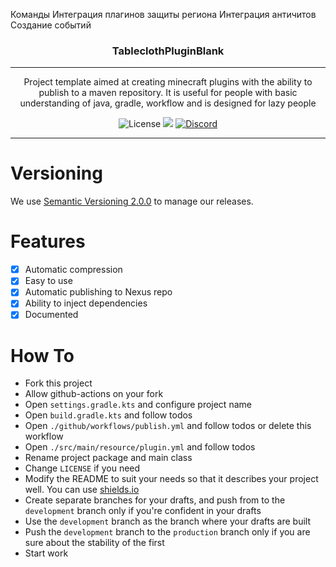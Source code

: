 Команды
Интеграция плагинов защиты региона
Интеграция античитов
Создание событий


<p align="center">
<h3 align="center">TableclothPluginBlank</h3>

------

<p align="center">
Project template aimed at creating minecraft plugins with the ability to publish to a maven repository. It is useful for people with basic understanding of java, gradle, workflow and is designed for lazy people
</p>

<p align="center">
<img alt="License" src="https://img.shields.io/github/license/CKATEPTb-minecraft/TableclothPluginBlank">
<a href="https://docs.gradle.org/7.5/release-notes.html"><img src="https://img.shields.io/badge/Gradle-7.5-brightgreen.svg?colorB=469C00&logo=gradle"></a>
<a href="https://discord.gg/P7FaqjcATp" target="_blank"><img alt="Discord" src="https://img.shields.io/discord/925686623222505482?label=discord"></a>
</p>

------

# Versioning

We use [Semantic Versioning 2.0.0](https://semver.org/spec/v2.0.0.html) to manage our releases.

# Features

- [X] Automatic compression
- [X] Easy to use
- [X] Automatic publishing to Nexus repo
- [X] Ability to inject dependencies
- [X] Documented

# How To

* Fork this project
* Allow github-actions on your fork
* Open `settings.gradle.kts` and configure project name 
* Open `build.gradle.kts` and follow todos
* Open `./github/workflows/publish.yml` and follow todos or delete this workflow
* Open `./src/main/resource/plugin.yml` and follow todos
* Rename project package and main class
* Change `LICENSE` if you need
* Modify the README to suit your needs so that it describes your project well. You can use [shields.io](https://shields.io)
* Create separate branches for your drafts, and push from to the `development` branch only if you're confident in your drafts
* Use the `development` branch as the branch where your drafts are built
* Push the `development` branch to the `production` branch only if you are sure about the stability of the first
* Start work